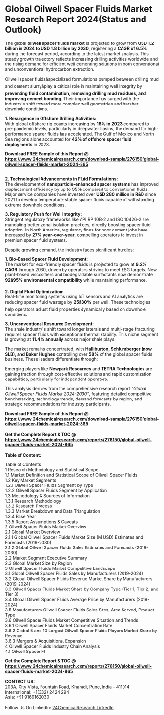 <h1>Global Oilwell Spacer Fluids Market Research Report 2024(Status and Outlook)</h1><p>The global <strong>oilwell spacer fluids market</strong> is projected to grow from <strong>USD 1.2 billion in 2024 to USD 1.8 billion by 2030</strong>, registering a <strong>CAGR of 6.5%</strong> during the forecast period, according to the latest market analysis. This steady growth trajectory reflects increasing drilling activities worldwide and the rising demand for efficient well cementing solutions in both conventional and unconventional hydrocarbon extraction.</p><p>Oilwell spacer fluidsâspecialized formulations pumped between drilling mud and cement slurryâplay a critical role in maintaining well integrity by <strong>preventing fluid contamination, removing drilling mud residues, and improving cement bonding</strong>. Their importance has surged with the industry's shift toward more complex well geometries and harsher downhole conditions.</p><p><strong>1. Resurgence in Offshore Drilling Activities:</strong><br>
With global offshore rig counts increasing by <strong>18% in 2023</strong> compared to pre-pandemic levels, particularly in deepwater basins, the demand for high-performance spacer fluids has accelerated. The Gulf of Mexico and North Sea regions alone accounted for <strong>42% of offshore spacer fluid deployments</strong> in 2023.</p><div><b>Download FREE Sample of this Report @ 
            <a href="https://www.24chemicalresearch.com/download-sample/276150/global-oilwell-spacer-fluids-market-2024-865">
            https://www.24chemicalresearch.com/download-sample/276150/global-oilwell-spacer-fluids-market-2024-865</a></b></div><br><p><strong>2. Technological Advancements in Fluid Formulations:</strong><br>
The development of <strong>nanoparticle-enhanced spacer systems</strong> has improved displacement efficiency by up to <strong>35%</strong> compared to conventional fluids. Major service companies have invested over <strong>USD 280 million in R&amp;D</strong> since 2021 to develop temperature-stable spacer fluids capable of withstanding extreme downhole conditions.</p><p><strong>3. Regulatory Push for Well Integrity:</strong><br>
Stringent regulatory frameworks like API RP 10B-2 and ISO 10426-2 are mandating better zonal isolation practices, directly boosting spacer fluid adoption. In North America, regulatory fines for poor cement jobs have increased by <strong>27% year-over-year</strong>, compelling operators to invest in premium spacer fluid systems.</p><p>Despite growing demand, the industry faces significant hurdles:</p><p><strong>1. Bio-Based Spacer Fluid Development:</strong><br>
The market for eco-friendly spacer fluids is projected to grow at <strong>9.2% CAGR</strong> through 2030, driven by operators striving to meet ESG targets. New plant-based viscosifiers and biodegradable surfactants now demonstrate <strong>92â95% environmental compatibility</strong> while maintaining performance.</p><p><strong>2. Digital Fluid Optimization:</strong><br>
Real-time monitoring systems using IoT sensors and AI analytics are reducing spacer fluid wastage by <strong>25â30%</strong> per well. These technologies help operators adjust fluid properties dynamically based on downhole conditions.</p><p><strong>3. Unconventional Resource Development:</strong><br>
The shale industry's shift toward longer laterals and multi-stage fracturing requires spacer fluids with exceptional thermal stability. This niche segment is growing at <strong>11.4% annually</strong> across major shale plays.</p><p>The market remains concentrated, with <strong>Halliburton, Schlumberger (now SLB), and Baker Hughes</strong> controlling over <strong>58%</strong> of the global spacer fluids business. These leaders differentiate through:</p><p>Emerging players like <strong>Newpark Resources</strong> and <strong>TETRA Technologies</strong> are gaining traction through cost-effective solutions and rapid customization capabilities, particularly for independent operators.</p><p>This analysis derives from the comprehensive research report <em>"Global Oilwell Spacer Fluids Market 2024-2030"</em>, featuring detailed competitive benchmarking, technology trends, demand forecasts by region, and strategic recommendations for industry participants.</p><div><b>Download FREE Sample of this Report @ 
            <a href="https://www.24chemicalresearch.com/download-sample/276150/global-oilwell-spacer-fluids-market-2024-865">
            https://www.24chemicalresearch.com/download-sample/276150/global-oilwell-spacer-fluids-market-2024-865</a></b></div><br><div><b>Get the Complete Report & TOC @ 
            <a href="https://www.24chemicalresearch.com/reports/276150/global-oilwell-spacer-fluids-market-2024-865">
            https://www.24chemicalresearch.com/reports/276150/global-oilwell-spacer-fluids-market-2024-865</a></b></div><br>
            <b>Table of Content:</b><p>Table of Contents<br />
1 Research Methodology and Statistical Scope<br />
1.1 Market Definition and Statistical Scope of Oilwell Spacer Fluids<br />
1.2 Key Market Segments<br />
1.2.1 Oilwell Spacer Fluids Segment by Type<br />
1.2.2 Oilwell Spacer Fluids Segment by Application<br />
1.3 Methodology & Sources of Information<br />
1.3.1 Research Methodology<br />
1.3.2 Research Process<br />
1.3.3 Market Breakdown and Data Triangulation<br />
1.3.4 Base Year<br />
1.3.5 Report Assumptions & Caveats<br />
2 Oilwell Spacer Fluids Market Overview<br />
2.1 Global Market Overview<br />
2.1.1 Global Oilwell Spacer Fluids Market Size (M USD) Estimates and Forecasts (2019-2030)<br />
2.1.2 Global Oilwell Spacer Fluids Sales Estimates and Forecasts (2019-2030)<br />
2.2 Market Segment Executive Summary<br />
2.3 Global Market Size by Region<br />
3 Oilwell Spacer Fluids Market Competitive Landscape<br />
3.1 Global Oilwell Spacer Fluids Sales by Manufacturers (2019-2024)<br />
3.2 Global Oilwell Spacer Fluids Revenue Market Share by Manufacturers (2019-2024)<br />
3.3 Oilwell Spacer Fluids Market Share by Company Type (Tier 1, Tier 2, and Tier 3)<br />
3.4 Global Oilwell Spacer Fluids Average Price by Manufacturers (2019-2024)<br />
3.5 Manufacturers Oilwell Spacer Fluids Sales Sites, Area Served, Product Type<br />
3.6 Oilwell Spacer Fluids Market Competitive Situation and Trends<br />
3.6.1 Oilwell Spacer Fluids Market Concentration Rate<br />
3.6.2 Global 5 and 10 Largest Oilwell Spacer Fluids Players Market Share by Revenue<br />
3.6.3 Mergers & Acquisitions, Expansion<br />
4 Oilwell Spacer Fluids Industry Chain Analysis<br />
4.1 Oilwell Spacer Fl</p><div><b>Get the Complete Report & TOC @ 
            <a href="https://www.24chemicalresearch.com/reports/276150/global-oilwell-spacer-fluids-market-2024-865">
            https://www.24chemicalresearch.com/reports/276150/global-oilwell-spacer-fluids-market-2024-865</a></b></div><br><b>CONTACT US:</b><br>
            203A, City Vista, Fountain Road, Kharadi, Pune, India - 411014<br>
            International: +1(332) 2424 294<br>
            Asia: +91 9169162030 <br><br>
            Follow Us On LinkedIn: <a href="https://www.linkedin.com/company/24chemicalresearch/">24ChemicalResearch LinkedIn</a>